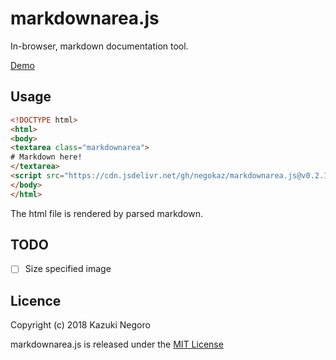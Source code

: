 # markdownarea.js

In-browser, markdown documentation tool.

[Demo](https://negokaz.github.io/markdownarea.js)

## Usage

```html
<!DOCTYPE html>
<html>
<body>
<textarea class="markdownarea">
# Markdown here!
</textarea>
<script src="https://cdn.jsdelivr.net/gh/negokaz/markdownarea.js@v0.2.1/dist/markdownarea.js"></script>
</body>
</html>
```

The html file is rendered by parsed markdown.

## TODO

- [ ] Size specified image

## Licence

Copyright (c) 2018 Kazuki Negoro

markdownarea.js is released under the [MIT License](./LICENSE)